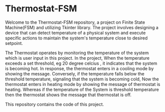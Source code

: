 # Thermostat-FSM
Welcome to the Thermostat-FSM repository, a project on Finite State Machine(FSM) and utilizing Tkinter library. The project involves designing a device that can detect temperature of a physical system and execute specific actions to maintain the system's temperature close to desired setpoint.

The Thermostat operates by monitoring the temperature of the system which is user input in this project. In the project, When the temperature exceeds a set threshold, eg 20 degree celcius , it indicates that the system is becoming hot. In response, the thermostat enters in a cooling mode by showing the message. Conversely, if the temperature falls below the threshold temperature, signaling that the system is becoming cold, Now the thermostat enters in heating mode by showing the message of thermostat is heating. Whereas if the temperature of the System is threshold temperature then the thermostat shows the message that thermostat is off.

This repository contains the code of this project.
